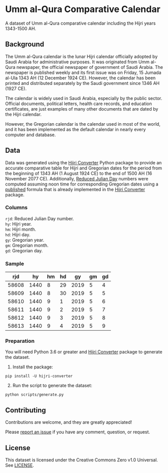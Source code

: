 # Umm al-Qura Comparative Calendar

A dataset of Umm al-Qura comparative calendar including the Hijri years 1343-1500 AH.

## Background

The Umm al-Qura calendar is the lunar Hijri calendar officially adopted by
Saudi Arabia for administrative purposes. It was originated from Umm al-Qura
newspaper, the official newspaper of government of Saudi Arabia. The newspaper
is published weekly and its first issue was on Friday, 15 Jumada al-Ula 1343 AH
(12 December 1924 CE). However, the calendar has been printed and distributed
separately by the Saudi government since 1346 AH (1927 CE).

The calendar is widely used in Saudi Arabia, especially by the public
sector. Official documents, political letters, health care records, and
education certificates, are just examples of many other documents that are
dated by the Hijri calendar.

However, the Gregorian calendar is the calendar used in most of the world,
and it has been implemented as the default calendar in nearly every computer
and database.

## Data

Data was generated using the [Hijri Converter] Python package to provide an
accurate comparative table for Hijri and Gregorian dates for the period from the
beginning of 1343 AH (1 August 1924 CE) to the end of 1500 AH (16 November 2077 CE).
Additionally, [Reduced Julian Day] numbers were computed assuming noon time for
corresponding Gregorian dates using a [published] formula that is already implemented
in the [Hijri Converter] package.

### Columns

`rjd`: Reduced Julian Day number.  
`hy`: Hijri year.  
`hm`: Hijri month.  
`hd`: Hijri day.  
`gy`: Gregorian year.  
`gm`: Gregorian month.  
`gd`: Gregorian day.  

### Sample

|  rjd  |  hy  |  hm  |  hd  |  gy  |  gm  |  gd  |
| ----- | ---- | ---- | ---- | ---- | ---- | ---- |
| 58608 | 1440 |   8  |  29  | 2019 |   5  |   4  |
| 58609 | 1440 |   8  |  30  | 2019 |   5  |   5  |
| 58610 | 1440 |   9  |   1  | 2019 |   5  |   6  |
| 58611 | 1440 |   9  |   2  | 2019 |   5  |   7  |
| 58612 | 1440 |   9  |   3  | 2019 |   5  |   8  |
| 58613 | 1440 |   9  |   4  | 2019 |   5  |   9  |

### Preparation

You will need Python 3.6 or greater and [Hijri Converter] package to generate
the dataset.

1. Install the package:

```shell
pip install -U hijri-converter
```

2. Run the script to generate the dataset:

```shell
python scripts/generate.py
```

## Contributing

Contributions are welcome, and they are greatly appreciated!

Please [report an issue] if you have any comment, question, or request.

## License

This dataset is licensed under the Creative Commons Zero v1.0 Universal. See [LICENSE].

[Hijri Converter]: https://pypi.org/project/hijri-converter/
[Reduced Julian Day]: https://calendars.wikia.org/wiki/Julian_day_number
[published]: http://citeseerx.ist.psu.edu/viewdoc/summary?doi=10.1.1.13.9215
[report an issue]: https://github.com/dralshehri/ummalqura-calendar/issues/new
[LICENSE]: https://github.com/dralshehri/ummalqura-calendar/blob/main/LICENSE
